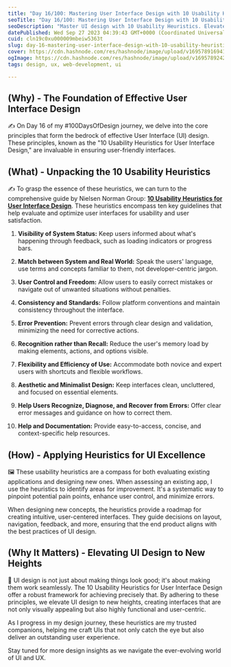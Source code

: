 ```yaml
---
title: "Day 16/100: Mastering User Interface Design with 10 Usability Heuristics"
seoTitle: "Day 16/100: Mastering User Interface Design with 10 Usability Heuristi"
seoDescription: "Master UI design with 10 Usability Heuristics. Elevate UX with expert principles with Neilson Norman Group."
datePublished: Wed Sep 27 2023 04:39:43 GMT+0000 (Coordinated Universal Time)
cuid: cln19c0xu000009mbeiw5363t
slug: day-16-mastering-user-interface-design-with-10-usability-heuristics
cover: https://cdn.hashnode.com/res/hashnode/image/upload/v1695789169411/f83017e9-5d77-45fb-ba8c-ebc9a638b120.png
ogImage: https://cdn.hashnode.com/res/hashnode/image/upload/v1695789242137/b8218f49-db8a-47ee-9749-901bc82a0a17.png
tags: design, ux, web-development, ui

---
```


## **(Why) - The Foundation of Effective User Interface Design**

✍️ On Day 16 of my #100DaysOfDesign journey, we delve into the core principles that form the bedrock of effective User Interface (UI) design. These principles, known as the "10 Usability Heuristics for User Interface Design," are invaluable in ensuring user-friendly interfaces.

## **(What) - Unpacking the 10 Usability Heuristics**

✍️ To grasp the essence of these heuristics, we can turn to the comprehensive guide by Nielsen Norman Group: [**10 Usability Heuristics for User Interface Design**](https://www.nngroup.com/articles/ten-usability-heuristics/). These heuristics encompass ten key guidelines that help evaluate and optimize user interfaces for usability and user satisfaction.

1. **Visibility of System Status:** Keep users informed about what's happening through feedback, such as loading indicators or progress bars.
    
2. **Match between System and Real World:** Speak the users' language, use terms and concepts familiar to them, not developer-centric jargon.
    
3. **User Control and Freedom:** Allow users to easily correct mistakes or navigate out of unwanted situations without penalties.
    
4. **Consistency and Standards:** Follow platform conventions and maintain consistency throughout the interface.
    
5. **Error Prevention:** Prevent errors through clear design and validation, minimizing the need for corrective actions.
    
6. **Recognition rather than Recall:** Reduce the user's memory load by making elements, actions, and options visible.
    
7. **Flexibility and Efficiency of Use:** Accommodate both novice and expert users with shortcuts and flexible workflows.
    
8. **Aesthetic and Minimalist Design:** Keep interfaces clean, uncluttered, and focused on essential elements.
    
9. **Help Users Recognize, Diagnose, and Recover from Errors:** Offer clear error messages and guidance on how to correct them.
    
10. **Help and Documentation:** Provide easy-to-access, concise, and context-specific help resources.
    

## **(How) - Applying Heuristics for UI Excellence**

🖼️ These usability heuristics are a compass for both evaluating existing applications and designing new ones. When assessing an existing app, I use the heuristics to identify areas for improvement. It's a systematic way to pinpoint potential pain points, enhance user control, and minimize errors.

When designing new concepts, the heuristics provide a roadmap for creating intuitive, user-centered interfaces. They guide decisions on layout, navigation, feedback, and more, ensuring that the end product aligns with the best practices of UI design.

## **(Why It Matters) - Elevating UI Design to New Heights**

🌟 UI design is not just about making things look good; it's about making them work seamlessly. The 10 Usability Heuristics for User Interface Design offer a robust framework for achieving precisely that. By adhering to these principles, we elevate UI design to new heights, creating interfaces that are not only visually appealing but also highly functional and user-centric.

As I progress in my design journey, these heuristics are my trusted companions, helping me craft UIs that not only catch the eye but also deliver an outstanding user experience.

Stay tuned for more design insights as we navigate the ever-evolving world of UI and UX.
